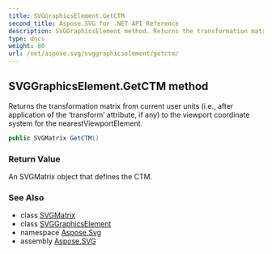 ```yaml
---
title: SVGGraphicsElement.GetCTM
second_title: Aspose.SVG for .NET API Reference
description: SVGGraphicsElement method. Returns the transformation matrix from current user units i.e. after application of the transform attribute if any to the viewport coordinate system for the nearestViewportElement
type: docs
weight: 80
url: /net/aspose.svg/svggraphicselement/getctm/
---
```

## SVGGraphicsElement.GetCTM method

Returns the transformation matrix from current user units (i.e., after application of the ‘transform’ attribute, if any) to the viewport coordinate system for the nearestViewportElement.

```csharp
public SVGMatrix GetCTM()
```

### Return Value

An SVGMatrix object that defines the CTM.

### See Also

* class [SVGMatrix](../../../aspose.svg.datatypes/svgmatrix/)
* class [SVGGraphicsElement](../)
* namespace [Aspose.Svg](../../../aspose.svg/)
* assembly [Aspose.SVG](../../../)
